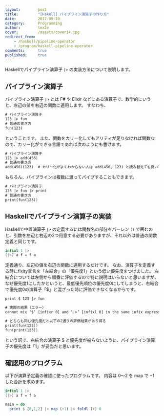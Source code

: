 ```yaml
---
layout:        post
title:         "[Hakell] パイプライン演算子の作り方"
date:          2017-09-19
category:      Programming
author:        tex2e
cover:         /assets/cover14.jpg
redirect_from:
    - /haskell/pipeline-operator
    - /program/haskell-pipeline-operator
comments:      true
published:     true
---
```


Haskellでパイプライン演算子 `|>` の実装方法について説明します。

パイプライン演算子
----------------

パイプライン演算子 `|>` とは F# や Elixir などにある演算子で、数学的にいうと、左辺の値を右辺の関数に適用します。
すなわち、

```txt
# パイプライン演算子
123 |> fun
# 普通の書き方
fun(123)
```

ということです。
また、関数をカリー化してもアリティが足りなければ関数なので、カリー化ができる言語であれば次のようにも書けます。

```txt
# パイプライン演算子
123 |> add(456)
# 普通の書き方
add(456)(123)  # カリー化がよくわからない人は add(456, 123) と読み替えても良いです
```

もちろん、パイプラインは複数に渡ってパイプすることもできます。

```txt
# パイプライン演算子
123 |> fun |> print
# 普通の書き方
print(fun(123))
```


Haskellでパイプライン演算子の実装
-------------------------------

Haskellで中置演算子 ``|>`` の定義するには関数名の部分をパーレン ``()`` で囲むのと、引数を左辺と右辺の2つ用意する必要がありますが、それ以外は普通の関数定義と同じです。

```haskell
infixl 1 |>
(|>) a f = f a
```

定義通り、左辺の値を右辺の関数に適用するだけです。
なお、演算子を定義する時にfixity宣言を「左結合」の「優先度1」という低い優先度をつけました。
左結合については左側から順番に評価するので特に説明はいらないと思いますが、なぜ優先度1にしたかというと、最低優先順位の優先度0にしてしまうと、右結合で優先度0の演算子「$」と混ざった時に評価できなくなるからです。

```txt
print $ 123 |> fun

# 実際の結果（エラー）
cannot mix ‘$’ [infixr 0] and ‘|>’ [infixl 0] in the same infix expression

# どちらも同じ優先度だと以下の2通りの評価結果があり得る
print(fun(123))
fun(print(123))
```

という訳で、右結合の演算子 $ と優先度が被らないように、パイプライン演算子の優先度は「1」が妥当だと思います。


確認用のプログラム
-----------------------

以下が演算子定義の確認に使ったプログラムです。
内容は 0〜2 を map で +1 した合計を求めます。

```haskell
infixl 1 |>
(|>) a f = f a

main = do
  print $ [0,1,2] |> map (+1) |> foldl (+) 0
```
